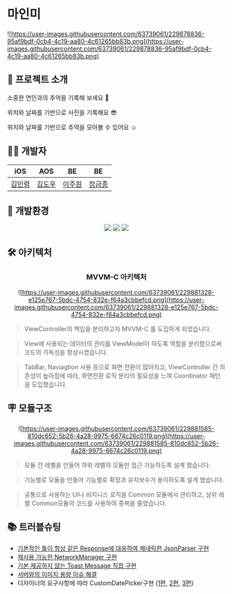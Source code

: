 
# 마인미

![https://user-images.githubusercontent.com/63739061/229878836-95af9bdf-0cb4-4c19-aa80-4c61265bb83b.png](https://user-images.githubusercontent.com/63739061/229878836-95af9bdf-0cb4-4c19-aa80-4c61265bb83b.png)

## 🌸 프로젝트 소개

소중한 연인과의 추억을 기록해 보세요 🥰

위치와 날짜를 기반으로 사진을 기록해요 😎

위치와 날짜를 기반으로 추억을 모아볼 수 있어요 ☺

## 👩‍💻 개발자

<div align="center">

| iOS | AOS | BE | BE |
| --- | --- | --- | --- |
| [김민령](https://github.com/sladuf) | [김도우](https://github.com/KDW03) | [이주원](https://github.com/jujuwon) | [정금종](https://github.com/Floodnut) |

</div>

## 🎯 개발환경

<div align="center">
    <img src="https://img.shields.io/badge/swift-5.8-F05138.svg?style=flat&logo=Swift">
    <img src="https://img.shields.io/badge/Xcode-14.3-white.svg?style=flat&logo=XCode">
    <img src="https://img.shields.io/badge/14+-000000.svg?style=flat&logo=iOS">
</div>

## 🛠️ 아키텍처

<div align="center">
  
### MVVM-C 아키텍처

![https://user-images.githubusercontent.com/63739061/229881328-e125e767-5bdc-4754-832e-f64a3cbbefcd.png](https://user-images.githubusercontent.com/63739061/229881328-e125e767-5bdc-4754-832e-f64a3cbbefcd.png)

</div>

> ViewController의 책임을 분리하고자 MVVM-C 를 도입하게 되었습니다.

> View에 사용되는 데이터의 관리를 ViewModel이 하도록 역할을 분리함으로써 코드의 가독성을 향상시켰습니다.

> TabBar, Naviagtion 사용 등으로 화면 전환이 많아지고, ViewController 간 의존성이 높아짐에 따라, 화면전환 로직 분리의 필요성을 느껴 Coordinator 패턴을 도입했습니다.


## 🪧 모듈구조

<div align="center">
  
![https://user-images.githubusercontent.com/63739061/229881585-810dc652-5b26-4a28-9975-6674c26c0119.png](https://user-images.githubusercontent.com/63739061/229881585-810dc652-5b26-4a28-9975-6674c26c0119.png)

</div>

> 모듈 간 레벨을 만들어 하위 레벨의 모듈만 접근 가능하도록 설계 했습니다.

> 기능별로 모듈을 만들어 기능별로 확장과 유지보수가 용이하도록 설계 했습니다.

> 공통으로 사용하는 UI나 비지니스 로직을 Common 모듈에서 관리하고, 상위 레벨 Common모듈의 코드를 사용하여 중복을 줄였습니다.

## 📚 트러블슈팅

- [기본적인 틀이 항상 같은 Response에 대응하여 제네릭한 JsonParser 구현](https://990427.tistory.com/112)
- [재사용 가능한 NetworkManager 구현](https://990427.tistory.com/117)
- [기본 제공하지 않는 Toast Message 직접 구현](https://990427.tistory.com/113)
- [서버와의 이미지 용량 이슈 해결](https://990427.tistory.com/115)
- 디자이너의 요구사항에 따라 CustomDatePicker구현 ([1편](https://990427.tistory.com/107), [2편](https://990427.tistory.com/108), [3편](https://990427.tistory.com/116))
